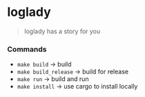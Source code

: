 # loglady
> loglady has a story for you

### Commands

* `make build` -> build
* `make build_release` -> build for release
* `make run` -> build and run
* `make install` -> use cargo to install locally
